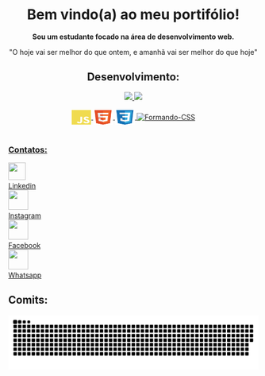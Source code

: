 <div align="center">
  <h1>Bem vindo(a) ao meu portifólio!</h1>
  <p><strong>Sou um estudante focado na área de desenvolvimento web.</strong></p>
  <p>"O hoje vai ser melhor do que ontem, e amanhã vai ser melhor do que hoje"</p>
  
  <h2>Desenvolvimento:</h2>
  <a href="https://github.com/Felipeguimaraes777">
  <img height="180em" src="https://github-readme-stats.vercel.app/api?username=Felipeguimaraes777&show_icons=true&theme=dark&include_all_commits=true&count_private=true"/>
  <img height="180em" src="https://github-readme-stats.vercel.app/api/top-langs/?username=Felipeguimaraes777&layout=dark&langs_count=7&theme=dark"/>
</div>

<div align="center">
  <div style="display: inline_block"><br>
    <img align="center" alt="Formando-Js" height="30" width="40" src="https://raw.githubusercontent.com/devicons/devicon/master/icons/javascript/javascript-plain.svg">
    <img align="center" alt="Formando -HTML" height="30" width="40" src="https://raw.githubusercontent.com/devicons/devicon/master/icons/html5/html5-original.svg">
    <img align="center" alt="Formando-CSS" height="30" width="40" src="https://raw.githubusercontent.com/devicons/devicon/master/icons/css3/css3-original.svg">
    <img align="center" alt="Formando-CSS" height="40" width="40" src="https://img.icons8.com/color/344/c-sharp-logo-2.png">
  </div>
</div>
</br>

<h3>Contatos:</h3>
<div>
    <img src="https://cdn-icons-png.flaticon.com/512/145/145807.png" alt="" height="35" width="35"><br><a href="https://www.linkedin.com/in/felipe-guimar%C3%A3es-148468232/" target="_blank">Linkedin</a><br>
    <img src="https://img.icons8.com/fluency/2x/instagram-new.png" alt="" height="40" width="40"><br><a href="https://www.instagram.com/felipe_guima_ofc/" target="_blank">Instagram</a><br>
    <img src="https://img.icons8.com/color/344/facebook-circled--v5.png" alt="" height="40" width="40"><br><a href="https://www.facebook.com/profile.php?id=100080336079335" target="_blank">Facebook</a><br>
    <img src="https://img.icons8.com/color/344/whatsapp--v1.png" alt="" height="40" width="40"><br><a href="https://api.whatsapp.com/send?phone=5511960844667" target="_blank">Whatsapp</a>
  </div>
 
 <div>
   <h2>Comits:</h2>
 </div>
 
  ![Snake animation](https://github.com/Felipeguimaraes777/Felipeguimaraes777/blob/output/github-contribution-grid-snake.svg)
